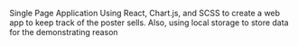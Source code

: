 Single Page Application
Using React, Chart.js, and SCSS to create a web app to keep track of the poster sells.
Also, using local storage to store data for the demonstrating reason